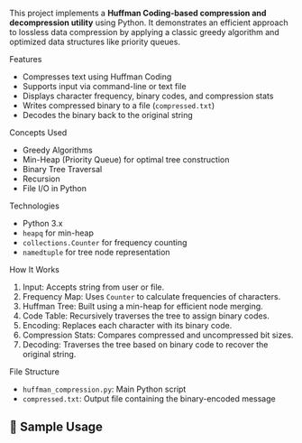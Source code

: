 This project implements a **Huffman Coding-based compression and decompression utility** using Python. It demonstrates an efficient approach to lossless data compression by applying a classic greedy algorithm and optimized data structures like priority queues.

Features

- Compresses text using Huffman Coding
- Supports input via command-line or text file
- Displays character frequency, binary codes, and compression stats
- Writes compressed binary to a file (`compressed.txt`)
- Decodes the binary back to the original string

Concepts Used

- Greedy Algorithms
- Min-Heap (Priority Queue) for optimal tree construction
- Binary Tree Traversal
- Recursion
- File I/O in Python

Technologies

- Python 3.x
- `heapq` for min-heap
- `collections.Counter` for frequency counting
- `namedtuple` for tree node representation

How It Works

1. Input: Accepts string from user or file.
2. Frequency Map: Uses `Counter` to calculate frequencies of characters.
3. Huffman Tree: Built using a min-heap for efficient node merging.
4. Code Table: Recursively traverses the tree to assign binary codes.
5. Encoding: Replaces each character with its binary code.
6. Compression Stats: Compares compressed and uncompressed bit sizes.
7. Decoding: Traverses the tree based on binary code to recover the original string.

File Structure

- `huffman_compression.py`: Main Python script
- `compressed.txt`: Output file containing the binary-encoded message

## 🧪 Sample Usage


